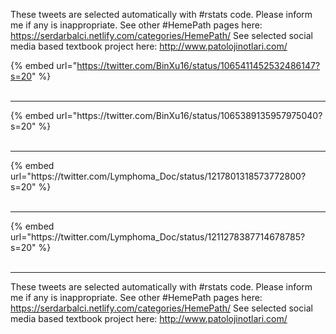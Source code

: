 

These tweets are selected automatically with #rstats code. Please inform me if any is inappropriate.
See other #HemePath pages here: https://serdarbalci.netlify.com/categories/HemePath/ 
See selected social media based textbook project here: http://www.patolojinotlari.com/

{% embed url="https://twitter.com/BinXu16/status/1065411452532486147?s=20" %}<br>
<br>
<hr>
{% embed url="https://twitter.com/BinXu16/status/1065389135957975040?s=20" %}<br>
<br>
<hr>
{% embed url="https://twitter.com/Lymphoma_Doc/status/1217801318573772800?s=20" %}<br>
<br>
<hr>
{% embed url="https://twitter.com/Lymphoma_Doc/status/1211278387714678785?s=20" %}<br>
<br>
<hr>


These tweets are selected automatically with #rstats code. Please inform me if any is inappropriate.
See other #HemePath pages here: https://serdarbalci.netlify.com/categories/HemePath/ 
See selected social media based textbook project here: http://www.patolojinotlari.com/
